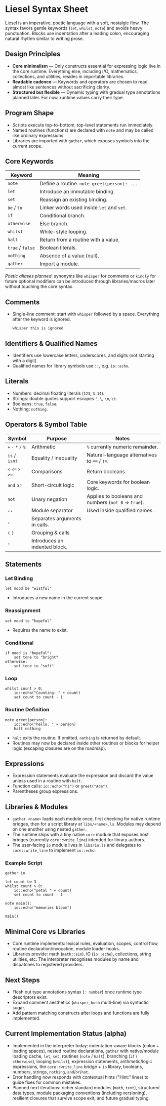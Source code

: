 # Liesel Syntax Sheet

Liesel is an imperative, poetic language with a soft, nostalgic flow. The syntax favors gentle keywords (`let`, `whilst`, `note`) and avoids heavy punctuation. Blocks use indentation after a leading colon, encouraging natural rhythm similar to writing prose.

## Design Principles
- **Core minimalism** — Only constructs essential for expressing logic live in the core runtime. Everything else, including I/O, mathematics, collections, and utilities, resides in importable libraries.
- **Readable cadence** — Keywords and operators are chosen to read almost like sentences without sacrificing clarity.
- **Structured but flexible** — Dynamic typing with gradual type annotations planned later. For now, runtime values carry their type.

## Program Shape
- Scripts execute top-to-bottom; top-level statements run immediately.
- Named routines (functions) are declared with `note` and may be called like ordinary expressions.
- Libraries are imported with `gather`, which exposes symbols into the current scope.

## Core Keywords
| Keyword | Meaning |
| --- | --- |
| `note` | Define a routine. `note greet(person): ...` |
| `let` | Introduce an immutable binding. |
| `set` | Reassign an existing binding. |
| `be` / `to` | Linker words used inside `let` and `set`. |
| `if` | Conditional branch. |
| `otherwise` | Else branch. |
| `whilst` | While-style looping. |
| `halt` | Return from a routine with a value. |
| `true` / `false` | Boolean literals. |
| `nothing` | Absence of a value (null). |
| `gather` | Import a module. |

_Poetic aliases planned_: synonyms like `whisper` for comments or `kindly` for future optional modifiers can be introduced through libraries/macros later without touching the core syntax.

## Comments
- Single-line comment: start with `whisper` followed by a space. Everything after the keyword is ignored.
  ```
  whisper this is ignored
  ```

## Identifiers & Qualified Names
- Identifiers use lowercase letters, underscores, and digits (not starting with a digit).
- Qualified names for library symbols use `::`, e.g. `io::echo`.

## Literals
- Numbers: decimal floating literals (`123`, `3.14`).
- Strings: double quotes support escapes `"`, `\`, `\n`, `\t`.
- Booleans: `true`, `false`.
- Nothing: `nothing`.

## Operators & Symbol Table
| Symbol | Purpose | Notes |
| --- | --- | --- |
| `+` `-` `*` `/` `%` | Arithmetic | `%` currently numeric remainder. |
| `is` / `isnt` | Equality / inequality | Natural-language alternatives to `==` / `!=`. |
| `<` `<=` `>` `>=` | Comparisons | Return booleans. |
| `and` `or` | Short-circuit logic | Core keywords for boolean logic. |
| `not` | Unary negation | Applies to booleans and numbers (`not 0` ⇒ `true`). |
| `::` | Module separator | Used inside qualified names. |
| `,` | Separates arguments in calls. |
| `(` `)` | Grouping & calls | |
| `:` | Introduces an indented block. |

## Statements
### Let Binding
```
let mood be "wistful"
```
- Introduces a new name in the current scope.

### Reassignment
```
set mood to "hopeful"
```
- Requires the name to exist.

### Conditional
```
if mood is "hopeful":
    set tone to "bright"
otherwise:
    set tone to "soft"
```

### Loop
```
whilst count > 0:
    io::echo("Counting: " + count)
    set count to count - 1
```

### Routine Definition
```
note greet(person):
    io::echo("hello, " + person)
    halt nothing
```
- `halt` exits the routine. If omitted, `nothing` is returned by default.
- Routines may now be declared inside other routines or blocks for helper logic (escaping closures are on the roadmap).

## Expressions
- Expression statements evaluate the expression and discard the value unless used in a routine with `halt`.
- Function calls: `io::echo("hi")` or `greet("Ada")`.
- Parentheses group expressions.

## Libraries & Modules
- `gather <name>` loads each module once, first checking for native runtime bridges, then for a script library at `libs/<name>.ls`. Modules may depend on one another using nested `gather`.
- The runtime ships with a tiny native `core` module that exposes host bridges (currently `core::write_line`) intended for library authors.
- The user-facing `io` module lives in `libs/io.ls` and delegates to `core::write_line` to implement `io::echo`.

### Example Script
```
gather io

let count be 3
whilst count > 0:
    io::echo("petal " + count)
    set count to count - 1

note main():
    io::echo("memories bloom")

main()
```

## Minimal Core vs Libraries
- Core runtime implements: lexical rules, evaluation, scopes, control flow, routine declaration/invocation, module loader hooks.
- Libraries provide: math (`math::sin`), IO (`io::echo`), collections, string utilities, etc. The interpreter recognises modules by name and dispatches to registered providers.

## Next Steps
- Flesh out type annotations syntax (`: number`) once runtime type descriptors exist.
- Expand comment aesthetics (`whisper`, `hush` multi-line) via syntactic sugar.
- Add pattern matching constructs after loops and functions are fully implemented.

## Current Implementation Status (alpha)
- Implemented in the interpreter today: indentation-aware blocks (colon + leading spaces), nested routine declarations, `gather` with native/module loading cache, `let`, `set`, routines (`note` / `halt`), branching (`if` / `otherwise`), looping (`whilst`), expression statements, arithmetic/logic expressions, the `core::write_line` bridge + `io` library, booleans, numbers, strings, `nothing`, `and`/`or`/`not`.
- Error handling now responds with contextual hints ("Hint:" lines) to guide fixes for common mistakes.
- Planned next iterations: richer standard modules (`math`, `text`), structured data types, module packaging conventions (including versioning), resilient closures that survive scope exit, and future gradual typing.
